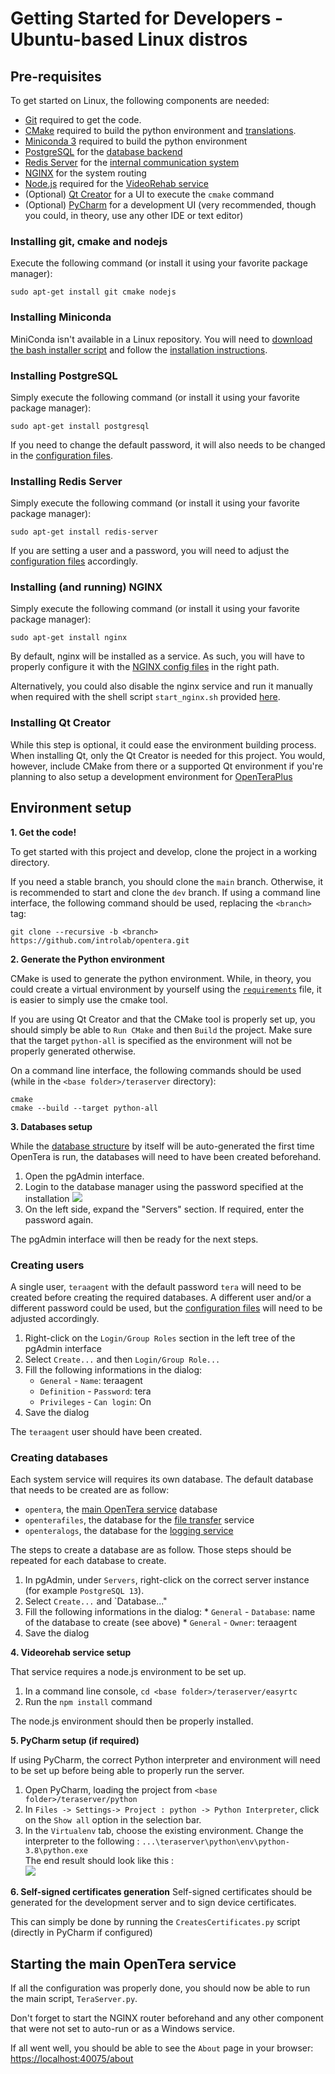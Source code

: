 # Getting Started for Developers - Ubuntu-based Linux distros
## Pre-requisites
To get started on Linux, the following components are needed:
* [Git](https://git-scm.com) required to get the code.
* [CMake](https://cmake.org) required to build the python environment and [translations](Translations).
* [Miniconda 3](https://conda.io/miniconda.html) required to build the python environment
* [PostgreSQL](https://www.postgresql.org/download/) for the [database backend](Database-Structure)
* [Redis Server](https://github.com/tporadowski/redis/releases) for the [internal communication system](Internal-services-communication-module)
* [NGINX](https://nginx.org/en/download.html) for the system routing
* [Node.js](https://nodejs.org) required for the [VideoRehab service](../services/Videorehab-Service)
* (Optional) [Qt Creator](https://www.qt.io/download) for a UI to execute the `cmake` command
* (Optional) [PyCharm](https://www.jetbrains.com/pycharm/) for a development UI (very recommended, though you could, in theory, use any other IDE or text editor)

### Installing git, cmake and nodejs
Execute the following command (or install it using your favorite package manager):
```
sudo apt-get install git cmake nodejs
```

### Installing Miniconda
MiniConda isn't available in a Linux repository. You will need to [download the bash installer script](https://conda.io/en/latest/miniconda.html#linux-installers) and follow the [installation instructions](https://conda.io/projects/conda/en/latest/user-guide/install/linux.html#installing-on-linux).

### Installing PostgreSQL
Simply execute the following command (or install it using your favorite package manager):
```
sudo apt-get install postgresql
```
If you need to change the default password, it will also needs to be changed in the [configuration files](../Configuration-files).

### Installing Redis Server
Simply execute the following command (or install it using your favorite package manager):
```
sudo apt-get install redis-server
```

If you are setting a user and a password, you will need to adjust the [configuration files](../Configuration-files) accordingly.

### Installing (and running) NGINX
Simply execute the following command (or install it using your favorite package manager):
```
sudo apt-get install nginx
```
By default, nginx will be installed as a service. As such, you will have to properly configure it with the [NGINX config files](https://github.com/introlab/opentera/tree/main/teraserver/python/config) in the right path.

Alternatively, you could also disable the nginx service and run it manually when required with the shell script `start_nginx.sh` provided [here](https://github.com/introlab/opentera/tree/main/teraserver/python/config).

### Installing Qt Creator
While this step is optional, it could ease the environment building process.
When installing Qt, only the Qt Creator is needed for this project. You would, however, include CMake from there or a supported Qt environment if you're planning to also setup a development environment for [OpenTeraPlus](https://github.com/introlab/openteraplus)

## Environment setup

**1. Get the code!**

To get started with this project and develop, clone the project in a working directory.

If you need a stable branch, you should clone the `main` branch. Otherwise, it is recommended to start and clone the `dev` branch. If using a command line interface, the following command should be used, replacing the `<branch>` tag:

```
git clone --recursive -b <branch> https://github.com/introlab/opentera.git
```

**2. Generate the Python environment**

CMake is used to generate the python environment. While, in theory, you could create a virtual environment by yourself using the [`requirements`](https://github.com/introlab/opentera/blob/main/teraserver/python/env/requirements.txt) file, it is easier to simply use the cmake tool.

If you are using Qt Creator and that the CMake tool is properly set up, you should simply be able to `Run CMake` and then `Build` the project. Make sure that the target `python-all` is specified as the environment will not be properly generated otherwise.

On a command line interface, the following commands should be used (while in the `<base folder>/teraserver` directory):
```
cmake
cmake --build --target python-all
```

**3. Databases setup**

While the [database structure](Database-Structure) by itself will be auto-generated the first time OpenTera is run, the databases will need to have been created beforehand.
  1. Open the pgAdmin interface.
  2. Login to the database manager using the password specified at the installation
![ ](images/Windows/PGAdmin_pw.PNG)
  3. On the left side, expand the "Servers" section. If required, enter the password again.

The pgAdmin interface will then be ready for the next steps.

### Creating users
A single user, `teraagent` with the default password `tera` will need to be created before creating the required databases. A different user and/or a different password could be used, but the [configuration files](../Configuration-files) will need to be adjusted accordingly.
  
  1. Right-click on the `Login/Group Roles` section in the left tree of the pgAdmin interface
  2. Select `Create...` and then `Login/Group Role...`
  3. Fill the following informations in the dialog:
     * `General` - `Name`: teraagent
     * `Definition` - `Password`: tera
     * `Privileges` - `Can login`: On
  4. Save the dialog

The `teraagent` user should have been created.

### Creating databases
Each system service will requires its own database. The default database that needs to be created are as follow:
* `opentera`, the [main OpenTera service](../services/teraserver/teraserver.rst) database
* `openterafiles`, the database for the [file transfer](../services/FileTransfer-Service) service
* `openteralogs`, the database for the [logging service](../services/Logging-Service)

The steps to create a database are as follow. Those steps should be repeated for each database to create.
  1. In pgAdmin, under `Servers`, right-click on the correct server instance (for example `PostgreSQL 13`).
  2. Select `Create...` and `Database..."
  3.  Fill the following informations in the dialog:
     * `General` - `Database`: name of the database to create (see above)
     * `General` - `Owner`: teraagent
  4. Save the dialog

**4. Videorehab service setup**

That service requires a node.js environment to be set up. 
  1. In a command line console, `cd <base folder>/teraserver/easyrtc`
  2. Run the `npm install` command

The node.js environment should then be properly installed.

**5. PyCharm setup (if required)**

If using PyCharm, the correct Python interpreter and environment will need to be set up before being able to properly run the server.
  1. Open PyCharm, loading the project from `<base folder>/teraserver/python`
  2. In `Files -> Settings-> Project : python -> Python Interpreter`, click on the `Show all` option in the selection bar.
  3. In the `Virtualenv` tab, choose the existing environment. Change the interpreter to the following :
`...\teraserver\python\env\python-3.8\python.exe`  
The end result should look like this :  
![ ](images/Windows/PyCharm.PNG)

**6. Self-signed certificates generation**
Self-signed certificates should be generated for the development server and to sign device certificates.

This can simply be done by running the `CreatesCertificates.py` script (directly in PyCharm if configured)

## Starting the main OpenTera service
If all the configuration was properly done, you should now be able to run the main script, `TeraServer.py`.

Don't forget to start the NGINX router beforehand and any other component that were not set to auto-run or as a Windows service.

If all went well, you should be able to see the `About` page in your browser: [https://localhost:40075/about](https://localhost:40075/about)
